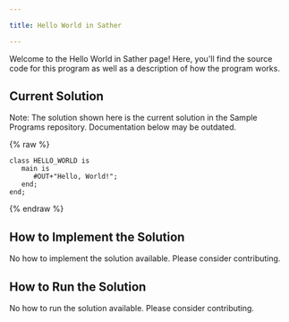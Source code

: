 ```yaml
---

title: Hello World in Sather

---
```


Welcome to the Hello World in Sather page! Here, you'll find the source code for this program as well as a description of how the program works.

## Current Solution

Note: The solution shown here is the current solution in the Sample Programs repository. Documentation below may be outdated.

{% raw %}

```Sather
class HELLO_WORLD is
   main is
      #OUT+"Hello, World!";
   end;
end;

```

{% endraw %}

## How to Implement the Solution

No how to implement the solution available. Please consider contributing.

## How to Run the Solution

No how to run the solution available. Please consider contributing.